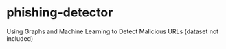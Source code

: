 # phishing-detector
Using Graphs and Machine Learning to Detect Malicious URLs (dataset not included)
